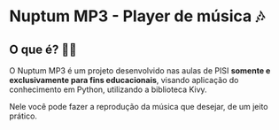# Nuptum MP3 - Player de música 🎶

## O que é? 💁🏽

O Nuptum MP3 é um projeto desenvolvido nas aulas de PISI **somente e exclusivamente para fins educacionais**, visando aplicação do conhecimento em Python, utilizando a biblioteca Kivy.

Nele você pode fazer a reprodução da música que desejar, de um jeito prático.


